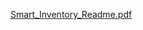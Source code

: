 [Smart_Inventory_Readme.pdf](https://github.com/user-attachments/files/20914713/Smart_Inventory_Readme.pdf)
